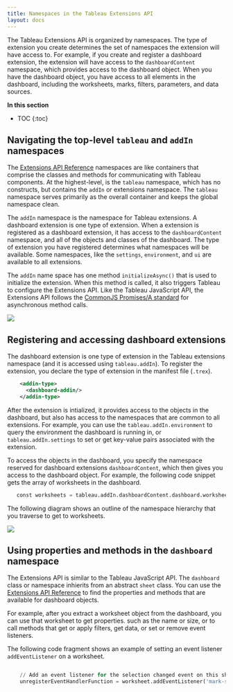 ```yaml
---
title: Namespaces in the Tableau Extensions API
layout: docs
--- 
```

The Tableau Extensions API is organized by namespaces. The type of extension you create determines the set of namespaces the extension will have access to. For example, if you create and register a dashboard extension, the extension will have access to the `dashboardContent` namespace, which provides access to the dashboard object. When you have the dashboard object, you have access to all elements in the dashboard, including the worksheets, marks, filters, parameters, and data sources. 


**In this section**

* TOC
{:toc}

## Navigating the top-level `tableau` and `addIn` namespaces


The [Extensions API Reference]({{site.baseurl}}\docs\index.html) namespaces are like containers that comprise the classes and methods for communicating with Tableau components. At the highest-level, is the `tableau` namespace, which has no constructs, but contains the `addIn` or extensions namespace. The `tableau` namespace serves primarily as the overall container and keeps the global namespace clean. 

The `addIn` namespace is the namespace for Tableau extensions. A dashboard extension is one type of extension. When a extension is registered as a dashboard extension, it has access to the `dashboardContent` namespace, and all of the objects and classes of the dashboard. The type of extension you have registered determines what namespaces will be available. Some namespaces, like the `settings`, `environment`, and `ui` are available to all extensions.  

The `addIn` name space has one method `initializeAsync()` that is used to initialize the extension. When this method is called, it also triggers Tableau to configure the Extensions API. Like the Tableau JavaScript API, the Extensions API follows the [CommonJS Promises/A standard](http://wiki.commonjs.org/wiki/Promises/A) for asynchronous method calls. 

![]({{site.baseurl}}/assets/frelard_anatomy.png)

## Registering and accessing dashboard extensions

The dashboard extension is one type of extension in the Tableau extensions namespace (and it is accessed using `tableau.addIn`). To register the extension, you declare the type of extension in the manifest file (`.trex`). 

```xml
    <addin-type>
      <dashboard-addin/>
    </addin-type>
```
After the extension is intialized, it provides access to the objects in the dashboard, but also has access to the namespaces that are common to all extensions. For example, you can use the `tableau.addIn.environment` to query the environment the dashboard is running in, or `tableau.addIn.settings` to set or get key-value pairs associated with the extension.  

To access the objects in the dashboard, you specify the namespace reserved for dashboard extensions `dashboardContent`, which then gives you access to the dashboard object. For example, the following code snippet gets the array of worksheets in the dashboard.

```python
   const worksheets = tableau.addIn.dashboardContent.dashboard.worksheets ;
```

The following diagram shows an outline of the namespace hierarchy that you traverse to get to worksheets.     

![]({{site.baseurl}}/assets/frelard_names1.png)

## Using properties and methods in the `dashboard` namespace

The Extensions API is similar to the Tableau JavaScript API. The `dashboard` class or namespace inhierits from an abstract `sheet` class. You can use the [Extensions API Reference]({{site.baseurl}}\docs\index.html) to find the properties and methods that are available for dashboard objects.

For example, after you extract a worksheet object from the dashboard, you can use that worksheet to get properties. such as the name or size, or to call methods that get or apply filters, get data, or set or remove event listeners. 

The following code fragment shows an example of setting an event listener `addEventListener` on a worksheet. 

```python

    // Add an event listener for the selection changed event on this sheet.
    unregisterEventHandlerFunction = worksheet.addEventListener('mark-selection-changed', myfunctionHandleSelectionEvent);
``` 








